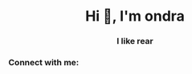 <h1 align="center">Hi 👋, I'm ondra</h1>
<h3 align="center">I like rear</h3>

<h3 align="left">Connect with me:</h3>
<p align="left">
</p>

